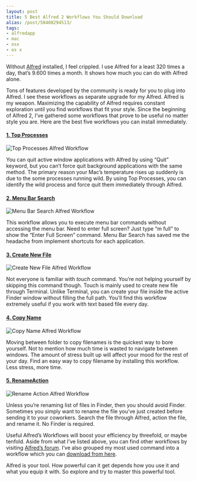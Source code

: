 ```yaml
---
layout: post
title: 5 Best Alfred 2 Workflows You Should Download
alias: /post/58408294513/
tags:
- alfredapp
- mac
- osx
- os x
---
```

Without [Alfred][3] installed, I feel crippled. I use Alfred for a least 320 times a day, that’s 9.600 times a month. It shows how much you can do with Alfred alone.

[3]: http://www.alfredapp.com/ "Alfred App - Productivity App for Mac OS X"

Tons of features developed by the community is ready for you to plug into Alfred. I see these workflows as separate upgrade for my Alfred. Alfred is my weapon. Maximizing the capability of Alfred requires constant exploration until you find workflows that fit your style. Since the beginning of Alfred 2, I’ve gathered some workflows that prove to be useful no matter style you are. Here are the best five workflows you can install immediately.

#### [1. Top Processes](https://github.com/zhaocai/alfred2-top-workflow)

![ [Top Processes Alfred Workflow][] ](http://images.sayzlim.net/2013/08/workflow_top_processes.jpg "Top Processes Alfred Workflow")

[Top Processes Alfred Workflow]: http://images.sayzlim.net/2013/08/workflow_top_processes.jpg

You can quit active window applications with Alfred by using “Quit” keyword, but you can’t force quit background applications with the same method. The primary reason your Mac’s temperature rises up suddenly is due to the some processes running wild. By using Top Processes, you can identify the wild process and force quit them immediately through Alfred.

#### [2. Menu Bar Search](http://tedwise.com/2013/03/04/alfred-2-workflows/)

![ [Menu Bar Search Alfred Workflow][] ](http://images.sayzlim.net/2013/08/workflow_menubar_search.jpg "Menu Bar Search Alfred Workflow")

[Menu Bar Search Alfred Workflow]: http://images.sayzlim.net/2013/08/workflow_menubar_search.jpg

This workflow allows you to execute menu bar commands without accessing the menu bar. Need to enter full screen? Just type “m full” to show the “Enter Full Screen” command. Menu Bar Search has saved me the headache from implement shortcuts for each application.

#### [3. Create New File](http://fufyi.daniel.sh/post/41656533044/alfred-v2-workflow-roundup)

![ [Create New File Alfred Workflow][] ](http://images.sayzlim.net/2013/08/workflow_new_file.jpg "Create New File Alfred Workflow")

[Create New File Alfred Workflow]: http://images.sayzlim.net/2013/08/workflow_new_file.jpg

Not everyone is familiar with *touch* command. You’re not helping yourself by skipping this command though. Touch is mainly used to create new file through Terminal. Unlike Terminal, you can create your file inside the active Finder window without filling the full path. You’ll find this workflow extremely useful if you work with text based file every day.

#### [4. Copy Name](http://www.alfredforum.com/topic/1733-updated-04122013-file-action-copy-folderfile-name-v-11/?p=8879)

![ [Copy Name Alfred Workflow][] ](http://images.sayzlim.net/2013/08/workflow_copyname.jpg "Copy Name Alfred Workflow")

[Copy Name Alfred Workflow]: http://images.sayzlim.net/2013/08/workflow_copyname.jpg

Moving between folder to copy filenames is the quickest way to bore yourself. Not to mention how much time is wasted to navigate between windows. The amount of stress built up will affect your mood for the rest of your day. Find an easy way to copy filename by installing this workflow. Less stress, more time.

#### [5. RenameAction](http://www.alfredforum.com/topic/1779-rename-file-action/)

![ [Rename Action Alfred Workflow][] ](http://images.sayzlim.net/2013/08/workflow_rename.jpg "Rename Action Alfred Workflow")

[Rename Action Alfred Workflow]: http://images.sayzlim.net/2013/08/workflow_rename.jpg

Unless you’re renaming list of files in Finder, then you should avoid Finder. Sometimes you simply want to rename the file you’ve just created before sending it to your coworkers. Search the file through Alfred, action the file, and rename it. No Finder is required.

Useful Alfred’s Workflows will boost your efficiency by threefold, or maybe tenfold. Aside from what I’ve listed above, you can find other workflows by visiting [Alfred’s forum][1]. I’ve also grouped my most used command into a workflow which you can [download from here][2].

Alfred is your tool. How powerful can it get depends how you use it and what you equip it with. So explore and try to master this  powerful tool.

[1]: http://www.alfredforum.com
[2]: http://sayzlim.net/post/40457309216